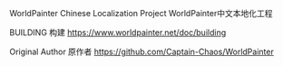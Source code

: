 WorldPainter Chinese Localization Project
WorldPainter中文本地化工程

BUILDING
构建
https://www.worldpainter.net/doc/building

Original Author
原作者
https://github.com/Captain-Chaos/WorldPainter